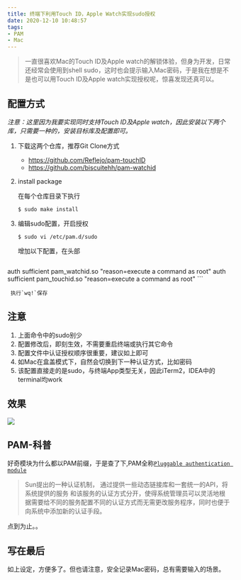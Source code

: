 ```yaml
---
title: 终端下利用Touch ID，Apple Watch实现sudo授权
date: 2020-12-10 10:48:57
tags:
- PAM
- Mac
---
```


> 一直很喜欢Mac的Touch ID及Apple watch的解锁体验，但身为开发，日常还经常会使用到shell sudo，这时也会提示输入Mac密码，于是我在想是不是也可以用Touch ID及Apple watch实现授权呢，惊喜发现还真可以。


## 配置方式

*注意：这里因为我要实现同时支持Touch ID及Apple watch，因此安装以下两个库，只需要一种的，安装目标库及配置即可。*

1. 下载这两个仓库，推荐Git Clone方式
	- https://github.com/Reflejo/pam-touchID
	- https://github.com/biscuitehh/pam-watchid

2. install package
	
	在每个仓库目录下执行
	
	```
	$ sudo make install
	```
	
3. 编辑sudo配置，开启授权

    ```
    $ sudo vi /etc/pam.d/sudo
   
    ```
    
    增加以下配置，在头部
    
    ```
auth sufficient pam_watchid.so "reason=execute a command as root"
auth sufficient pam_touchid.so "reason=execute a command as root"
    ```
     
     执行`wq!`保存
 
 
## 注意
 
 1. 上面命令中的sudo别少
 2. 配置修改后，即刻生效，不需要重启终端或执行其它命令
 2. 配置文件中认证授权顺序很重要，建议如上即可
 3. 如Mac在盒盖模式下，自然会切换到下一种认证方式，比如密码
 4. 该配置直接走的是sudo，与终端App类型无关，因此iTerm2，IDEA中的terminal均work
 
##  效果

 
 ![](https://static.1991421.cn/2020/2020-12-10-174011.gif)

## PAM-科普
好奇模块为什么都以PAM前缀，于是查了下,PAM全称[`Pluggable authentication module`](https://en.wikipedia.org/wiki/Pluggable_authentication_module)

> Sun提出的一种认证机制，
通过提供一些动态链接库和一套统一的API，将系统提供的服务 和该服务的认证方式分开，使得系统管理员可以灵活地根据需要给不同的服务配置不同的认证方式而无需更改服务程序，同时也便于向系统中添加新的认证手段。

点到为止。。

## 写在最后
如上设定，方便多了。但也请注意，安全记录Mac密码，总有需要输入的场景。